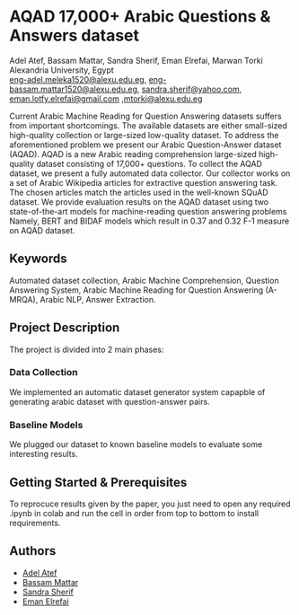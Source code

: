 # AQAD 17,000+ Arabic Questions &amp; Answers dataset
   Adel Atef, Bassam Mattar, Sandra Sherif, Eman Elrefai, Marwan Torki <br/>
                           Alexandria University, Egypt <br/>
    eng-adel.meleka1520@alexu.edu.eg, eng-bassam.mattar1520@alexu.edu.eg, sandra.sherif@yahoo.com, eman.lotfy.elrefai@gmail.com  ,mtorki@alexu.edu.eg
    
Current Arabic Machine Reading for Question Answering datasets suffers from important shortcomings. The available datasets are
either small-sized high-quality collection or large-sized low-quality dataset. To address the aforementioned problem we present our
Arabic Question-Answer dataset (AQAD). AQAD is a new Arabic reading comprehension large-sized high-quality dataset
consisting of 17,000+ questions. To collect the AQAD dataset, we present a fully automated data collector. Our collector works on a
set of Arabic Wikipedia articles for extractive question answering task. The chosen articles match the articles used in the well-known
SQuAD dataset. We provide evaluation results on the AQAD dataset using two state-of-the-art models for machine-reading question
answering problems Namely, BERT and BIDAF models which result in 0.37 and 0.32 F-1 measure on AQAD dataset.

## Keywords
Automated dataset collection, Arabic Machine Comprehension, Question Answering System, Arabic Machine Reading for Question Answering (A-MRQA), Arabic NLP, Answer Extraction.

<!-- ### [Read the Full-Text Paper](https://pages.github.com/) -->

## Project Description
The project is divided into 2 main phases:
### Data Collection
We implemented an automatic dataset generator system capapble of generating arabic dataset with question-answer pairs.
### Baseline Models
We plugged our dataset to known baseline models to evaluate some interesting results.
## Getting Started & Prerequisites
To reprocuce results given by the paper, you just need to open any required .ipynb in colab and run the cell in order from top to bottom to install requirements.

## Authors
* [Adel Atef](https://github.com/adelmeleka)
* [Bassam Mattar](https://github.com/BassamMattar)
* [Sandra Sherif](https://github.com/SandraSherif)
* [Eman Elrefai](https://github.com/emanlotfy52)
